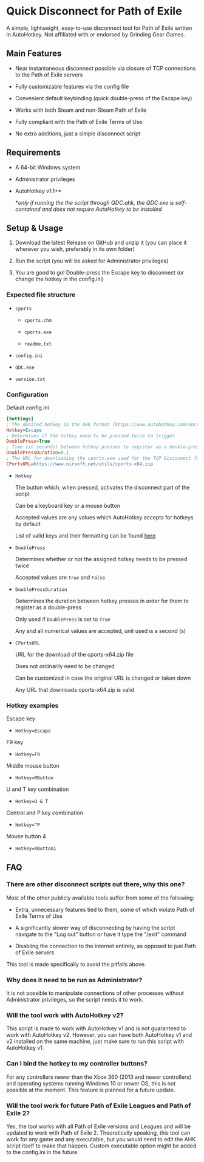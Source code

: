 # Quick Disconnect for Path of Exile

A simple, lightweight, easy-to-use disconnect tool for Path of Exile written in AutoHotkey. Not affiliated with or endorsed by Grinding Gear Games.

## Main Features

* Near instantaneous disconnect possible via closure of TCP connections to the Path of Exile servers

* Fully customizable features via the config file

* Convenient default keybinding (quick double-press of the Escape key)

* Works with both Steam and non-Steam Path of Exile

* Fully compliant with the Path of Exile Terms of Use

* No extra additions, just a simple disconnect script

## Requirements

* A 64-bit Windows system

* Administrator privileges

* AutoHotkey v1.1+*
  
  **only if running the the script through QDC.ahk, the QDC.exe is self-contained and does not require AutoHotkey to be installed*

## Setup & Usage

1. Download the latest Release on GitHub and unzip it (you can place it wherever you wish, preferably in its own folder)

2. Run the script (you will be asked for Administrator privileges)

3. You are good to go! Double-press the Escape key to disconnect (or change the hotkey in the config.ini)

### Expected file structure

* `cports`
  
  * `cports.chm`
  
  * `cports.exe`
  
  * `readme.txt`

* `config.ini`

* `QDC.exe`

* `version.txt`

### Configuration

Default config.ini

```ini
[Settings]
; The desired hotkey in the AHK format (https://www.autohotkey.com/docs/v1/KeyList.htm)
Hotkey=Escape
; Determines if the hotkey need to be pressed twice to trigger
DoublePress=True
; Time (in seconds) between hotkey presses to register as a double-press
DoublePressDuration=0.1
; The URL for downloading the cports.exe used for the TCP Disconnect function
CPortsURL=https://www.nirsoft.net/utils/cports-x64.zip
```

* `Hotkey`
  
  The button which, when pressed, activates the disconnect part of the script
  
  Can be a keyboard key or a mouse button
  
  Accepted values are any values which AutoHotkey accepts for hotkeys by default
  
  List of valid keys and their formatting can be found [here](https://www.autohotkey.com/docs/v1/KeyList.htm)

* `DoublePress`
  
  Determines whether or not the assigned hotkey needs to be pressed twice
  
  Accepted values are `True` and `False`

* `DoublePressDuration`
  
  Determines the duration between hotkey presses in order for them to register as a double-press
  
  Only used if `DoublePress` is set to `True`
  
  Any and all numerical values are accepted, unit used is a second (s)

* `CPortsURL`
  
  URL for the download of the cports-x64.zip file
  
  Does not ordinarily need to be changed
  
  Can be customized in case the original URL is changed or taken down
  
  Any URL that downloads cports-x64.zip is valid

### Hotkey examples

Escape key

* `Hotkey=Escape`

F9 key

- `Hotkey=F9`

Middle mouse button

* `Hotkey=MButton`

U and T key combination

* `Hotkey=U & T`

Control and P key combination

* `Hotkey=^P`

Mouse button 4

* `Hotkey=XButton1`

## FAQ

### There are other disconnect scripts out there, why this one?

Most of the other publicly available tools suffer from some of the following:

* Extra, unnecessary features tied to them, some of which violate Path of Exile Terms of Use

* A significantly slower way of disconnecting by having the script navigate to the "Log out" button or have it type the "/exit" command

* Disabling the connection to the internet entirely, as opposed to just Path of Exile servers

This tool is made specifically to avoid the pitfalls above.

### Why does it need to be run as Administrator?

It is not possible to manipulate connections of other processes without Administrator privileges, so the script needs it to work.

### Will the tool work with AutoHotkey v2?

This script is made to work with AutoHotkey v1 and is not guaranteed to work with AutoHotkey v2. However, you can have both AutoHotkey v1 and v2 installed on the same machine, just make sure to run this script with AutoHotkey v1.

### Can I bind the hotkey to my controller buttons?

For any controllers newer than the Xbox 360 (2013 and newer controllers) and operating systems running Windows 10 or newer OS, this is not possible at the moment. This feature is planned for a future update.

### Will the tool work for future Path of Exile Leagues and Path of Exile 2?

Yes, the tool works with all Path of Exile versions and Leagues and will be updated to work with Path of Exile 2. Theoretically speaking, this tool can work for any game and any executable, but you would need to edit the AHK script itself to make that happen. Custom executable option might be added to the config.ini in the future.
